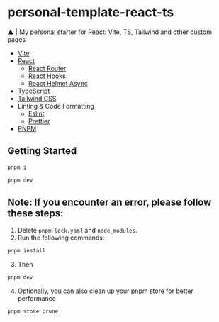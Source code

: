 # personal-template-react-ts

▲ | My personal starter for React: Vite, TS, Tailwind and other custom pages

- [Vite](https://vitejs.dev/)
- [React](https://react.dev/)
  - [React Router](https://reactrouter.com/)
  - [React Hooks](https://legacy.reactjs.org/docs/hooks-intro.html)
  - [React Helmet Async](https://www.npmjs.com/package/react-helmet-async)
- [TypeScript](https://www.typescriptlang.org/)
- [Tailwind CSS](https://tailwindcss.com/)
- Linting & Code Formatting
  - [Eslint](https://eslint.org/)
  - [Prettier](https://prettier.io/)
- [PNPM](https://pnpm.io/)


## Getting Started

```bash
pnpm i
```

```bash
pnpm dev
```

## Note: If you encounter an error, please follow these steps:

1. Delete `pnpm-lock.yaml` and `node_modules`.
2. Run the following commands:
  ```bash
  pnpm install
  ```
3. Then
  ```bash
  pnpm dev
  ```
4. Optionally, you can also clean up your pnpm store for better performance
  ```bash
  pnpm store prune
  ```


<!-- # React + TypeScript + Vite

This template provides a minimal setup to get React working in Vite with HMR and some ESLint rules.

Currently, two official plugins are available:

- [@vitejs/plugin-react](https://github.com/vitejs/vite-plugin-react/blob/main/packages/plugin-react/README.md)
  uses [Babel](https://babeljs.io/) for Fast Refresh
- [@vitejs/plugin-react-swc](https://github.com/vitejs/vite-plugin-react-swc) uses
  [SWC](https://swc.rs/) for Fast Refresh

## Expanding the ESLint configuration

If you are developing a production application, we recommend updating the configuration to enable
type aware lint rules:

- Configure the top-level `parserOptions` property like this:

```js
export default {
  // other rules...
  parserOptions: {
    ecmaVersion: 'latest',
    sourceType: 'module',
    project: ['./tsconfig.json', './tsconfig.node.json'],
    tsconfigRootDir: __dirname
  }
}
```

- Replace `plugin:@typescript-eslint/recommended` to
  `plugin:@typescript-eslint/recommended-type-checked` or
  `plugin:@typescript-eslint/strict-type-checked`
- Optionally add `plugin:@typescript-eslint/stylistic-type-checked`
- Install [eslint-plugin-react](https://github.com/jsx-eslint/eslint-plugin-react) and add
  `plugin:react/recommended` & `plugin:react/jsx-runtime` to the `extends` list -->
